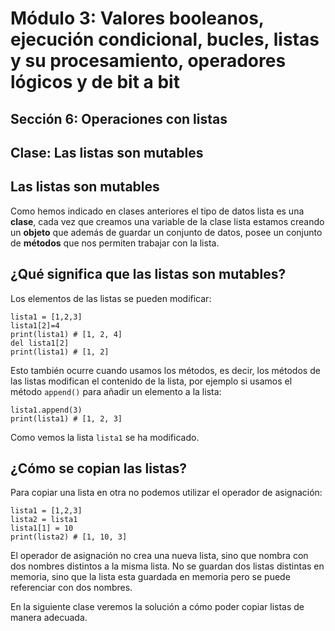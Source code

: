 # Módulo 3: Valores booleanos, ejecución condicional, bucles, listas y su procesamiento, operadores lógicos y de bit a bit
## Sección 6: Operaciones con listas
## Clase: Las listas son mutables

## Las listas son mutables

Como hemos indicado en clases anteriores el tipo de datos lista es una **clase**, cada vez que creamos una variable de la clase lista estamos creando un **objeto** que además de guardar un conjunto de datos, posee un conjunto de **métodos** que nos permiten trabajar con la lista.

## ¿Qué significa que las listas son mutables?

Los elementos de las listas se pueden modificar:

```
lista1 = [1,2,3]
lista1[2]=4
print(lista1) #	[1, 2, 4]
del lista1[2]
print(lista1) # [1, 2]
```

Esto también ocurre cuando usamos los métodos, es decir, los métodos de las listas modifican el contenido de la lista, por ejemplo si usamos el método `append()` para añadir un elemento a la lista:

```
lista1.append(3)
print(lista1) # [1, 2, 3]
```

Como vemos la lista `lista1` se ha modificado.

## ¿Cómo se copian las listas?

Para copiar una lista en otra no podemos utilizar el operador de asignación:

```
lista1 = [1,2,3]
lista2 = lista1
lista1[1] = 10
print(lista2) # [1, 10, 3]
```

El operador de asignación no crea una nueva lista, sino que nombra con dos nombres distintos a la misma lista. No se guardan dos listas distintas en memoria, sino que la lista esta guardada en memoria pero se puede referenciar con dos nombres.

En la siguiente clase veremos la solución a cómo poder copiar listas de manera adecuada.

